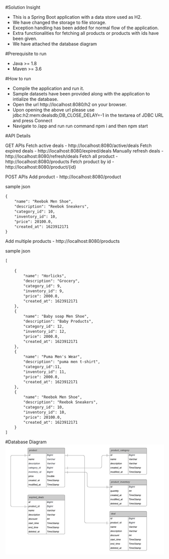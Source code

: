 #Solution Insight
* This is a Spring Boot application with a data store used as H2.
* We have changed the storage to file storage.
* Exception handling has been added for normal flow of the application.
* Extra functionalities for fetching all products or products with ids have been given.
* We have attached the database diagram

#Prerequisite to run
* Java >= 1.8
* Maven >= 3.6

#How to run
* Compile the application and run it.
* Sample datasets have been provided along with the application to intialize the database.
* Open the url http://localhost:8080/h2 on your browser.
* Upon opening the above url please use jdbc:h2:mem:dealsdb;DB_CLOSE_DELAY=-1 in the textarea of JDBC URL
  and press Connect
* Navigate to /app and run run command npm i and then npm start

#API Details

GET APIs
Fetch active deals - http://localhost:8080/active/deals
Fetch expired deals - http://localhost:8080/expired/deals
Manually refresh deals - http://localhost:8080/refresh/deals
Fetch all product - http://localhost:8080/products
Fetch product by id - http://localhost:8080/product/{id}



POST APIs
Add product - 
http://localhost:8080/product

sample json
    
    {
		"name": "Reebok Men Shoe",
		"description": "Reebok Sneakers",
		"category_id": 10,
		"inventory_id": 10,
		"price": 20100.0,
		"created_at": 1623912171
    } 

Add multiple products - 
http://localhost:8080/products

sample json

    [
    	
    	{
    		"name": "Horlicks",
    		"description": "Grocery",
    		"category_id": 9,
    		"inventory_id": 9,
    		"price": 2000.0,
    		"created_at": 1623912171
    	},
    	{
    		"name": "Baby soap Men Shoe",
    		"description": "Baby Products",
    		"category_id": 12,
    		"inventory_id": 12,
    		"price": 2000.0,
    		"created_at": 1623912171
    	},
    	{
    		"name": "Puma Men's Wear",
    		"description": "puma men t-shirt",
    		"category_id":11,
    		"inventory_id": 11,
    		"price": 2000.0,
    		"created_at": 1623912171
    	},
    	{
    		"name": "Reebok Men Shoe",
    		"description": "Reebok Sneakers",
    		"category_id": 10,
    		"inventory_id": 10,
    		"price": 20100.0,
    		"created_at": 1623912171
    	}
    ]
	

#Database Diagram
![](/Database%20diagram.png)
